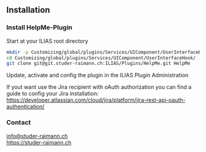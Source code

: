 ## Installation

### Install HelpMe-Plugin
Start at your ILIAS root directory 
```bash
mkdir -p Customizing/global/plugins/Services/UIComponent/UserInterfaceHook/  
cd Customizing/global/plugins/Services/UIComponent/UserInterfaceHook/  
git clone git@git.studer-raimann.ch:ILIAS/Plugins/HelpMe.git HelpMe
```  
Update, activate and config the plugin in the ILIAS Plugin Administration

If yout want use the Jira recipient with oAuth authorization you can find a guide to config your Jira installation: https://developer.atlassian.com/cloud/jira/platform/jira-rest-api-oauth-authentication/

### Contact
info@studer-raimann.ch  
https://studer-raimann.ch  


